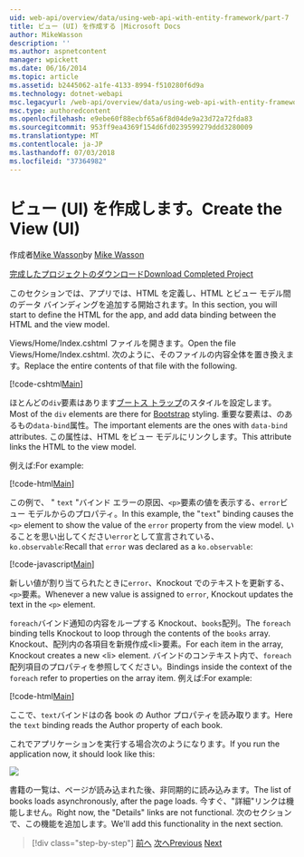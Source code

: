 ```yaml
---
uid: web-api/overview/data/using-web-api-with-entity-framework/part-7
title: ビュー (UI) を作成する |Microsoft Docs
author: MikeWasson
description: ''
ms.author: aspnetcontent
manager: wpickett
ms.date: 06/16/2014
ms.topic: article
ms.assetid: b2445062-a1fe-4133-8994-f510280f6d9a
ms.technology: dotnet-webapi
msc.legacyurl: /web-api/overview/data/using-web-api-with-entity-framework/part-7
msc.type: authoredcontent
ms.openlocfilehash: e9ebe60f88ecbf65a6f8d04de9a23d72a72fda83
ms.sourcegitcommit: 953ff9ea4369f154d6fd0239599279ddd3280009
ms.translationtype: MT
ms.contentlocale: ja-JP
ms.lasthandoff: 07/03/2018
ms.locfileid: "37364982"
---
```

<a name="create-the-view-ui"></a><span data-ttu-id="76b2c-102">ビュー (UI) を作成します。</span><span class="sxs-lookup"><span data-stu-id="76b2c-102">Create the View (UI)</span></span>
====================
<span data-ttu-id="76b2c-103">作成者[Mike Wasson](https://github.com/MikeWasson)</span><span class="sxs-lookup"><span data-stu-id="76b2c-103">by [Mike Wasson](https://github.com/MikeWasson)</span></span>

[<span data-ttu-id="76b2c-104">完成したプロジェクトのダウンロード</span><span class="sxs-lookup"><span data-stu-id="76b2c-104">Download Completed Project</span></span>](https://github.com/MikeWasson/BookService)

<span data-ttu-id="76b2c-105">このセクションでは、アプリでは、HTML を定義し、HTML とビュー モデル間のデータ バインディングを追加する開始されます。</span><span class="sxs-lookup"><span data-stu-id="76b2c-105">In this section, you will start to define the HTML for the app, and add data binding between the HTML and the view model.</span></span>

<span data-ttu-id="76b2c-106">Views/Home/Index.cshtml ファイルを開きます。</span><span class="sxs-lookup"><span data-stu-id="76b2c-106">Open the file Views/Home/Index.cshtml.</span></span> <span data-ttu-id="76b2c-107">次のように、そのファイルの内容全体を置き換えます。</span><span class="sxs-lookup"><span data-stu-id="76b2c-107">Replace the entire contents of that file with the following.</span></span>

[!code-cshtml[Main](part-7/samples/sample1.cshtml)]

<span data-ttu-id="76b2c-108">ほとんどの`div`要素はあります[ブートス トラップ](http://getbootstrap.com/)のスタイルを設定します。</span><span class="sxs-lookup"><span data-stu-id="76b2c-108">Most of the `div` elements are there for [Bootstrap](http://getbootstrap.com/) styling.</span></span> <span data-ttu-id="76b2c-109">重要な要素は、のあるもの`data-bind`属性。</span><span class="sxs-lookup"><span data-stu-id="76b2c-109">The important elements are the ones with `data-bind` attributes.</span></span> <span data-ttu-id="76b2c-110">この属性は、HTML をビュー モデルにリンクします。</span><span class="sxs-lookup"><span data-stu-id="76b2c-110">This attribute links the HTML to the view model.</span></span>

<span data-ttu-id="76b2c-111">例えば:</span><span class="sxs-lookup"><span data-stu-id="76b2c-111">For example:</span></span>

[!code-html[Main](part-7/samples/sample2.html)]

<span data-ttu-id="76b2c-112">この例で、 &quot; `text` &quot;バインド エラーの原因、`<p>`要素の値を表示する、`error`ビュー モデルからのプロパティ。</span><span class="sxs-lookup"><span data-stu-id="76b2c-112">In this example, the &quot;`text`&quot; binding causes the `<p>` element to show the value of the `error` property from the view model.</span></span> <span data-ttu-id="76b2c-113">いることを思い出してください`error`として宣言されている、 `ko.observable`:</span><span class="sxs-lookup"><span data-stu-id="76b2c-113">Recall that `error` was declared as a `ko.observable`:</span></span>

[!code-javascript[Main](part-7/samples/sample3.js)]

<span data-ttu-id="76b2c-114">新しい値が割り当てられたときに`error`、Knockout でのテキストを更新する、`<p>`要素。</span><span class="sxs-lookup"><span data-stu-id="76b2c-114">Whenever a new value is assigned to `error`, Knockout updates the text in the `<p>` element.</span></span>

<span data-ttu-id="76b2c-115">`foreach`バインド通知の内容をループする Knockout、`books`配列。</span><span class="sxs-lookup"><span data-stu-id="76b2c-115">The `foreach` binding tells Knockout to loop through the contents of the `books` array.</span></span> <span data-ttu-id="76b2c-116">Knockout、配列内の各項目を新規作成&lt;li&gt;要素。</span><span class="sxs-lookup"><span data-stu-id="76b2c-116">For each item in the array, Knockout creates a new &lt;li&gt; element.</span></span> <span data-ttu-id="76b2c-117">バインドのコンテキスト内で、`foreach`配列項目のプロパティを参照してください。</span><span class="sxs-lookup"><span data-stu-id="76b2c-117">Bindings inside the context of the `foreach` refer to properties on the array item.</span></span> <span data-ttu-id="76b2c-118">例えば:</span><span class="sxs-lookup"><span data-stu-id="76b2c-118">For example:</span></span>

[!code-html[Main](part-7/samples/sample4.html)]

<span data-ttu-id="76b2c-119">ここで、`text`バインドはの各 book の Author プロパティを読み取ります。</span><span class="sxs-lookup"><span data-stu-id="76b2c-119">Here the `text` binding reads the Author property of each book.</span></span>

<span data-ttu-id="76b2c-120">これでアプリケーションを実行する場合次のようになります。</span><span class="sxs-lookup"><span data-stu-id="76b2c-120">If you run the application now, it should look like this:</span></span>

![](part-7/_static/image1.png)

<span data-ttu-id="76b2c-121">書籍の一覧は、ページが読み込まれた後、非同期的に読み込みます。</span><span class="sxs-lookup"><span data-stu-id="76b2c-121">The list of books loads asynchronously, after the page loads.</span></span> <span data-ttu-id="76b2c-122">今すぐ、&quot;詳細&quot;リンクは機能しません。</span><span class="sxs-lookup"><span data-stu-id="76b2c-122">Right now, the &quot;Details&quot; links are not functional.</span></span> <span data-ttu-id="76b2c-123">次のセクションで、この機能を追加します。</span><span class="sxs-lookup"><span data-stu-id="76b2c-123">We'll add this functionality in the next section.</span></span>

> [!div class="step-by-step"]
> <span data-ttu-id="76b2c-124">[前へ](part-6.md)
> [次へ](part-8.md)</span><span class="sxs-lookup"><span data-stu-id="76b2c-124">[Previous](part-6.md)
[Next](part-8.md)</span></span>
